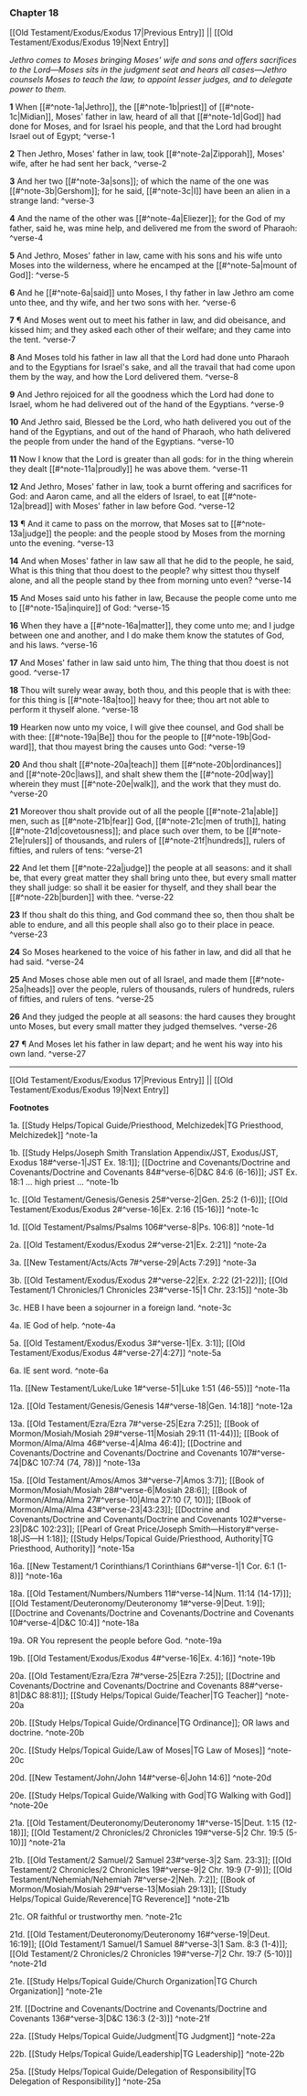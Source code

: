 ### Chapter 18

[[Old Testament/Exodus/Exodus 17|Previous Entry]]  ||  [[Old Testament/Exodus/Exodus 19|Next Entry]]

*Jethro comes to Moses bringing Moses' wife and sons and offers sacrifices to the Lord—Moses sits in the judgment seat and hears all cases—Jethro counsels Moses to teach the law, to appoint lesser judges, and to delegate power to them.*

**1**  When [[#^note-1a|Jethro]], the [[#^note-1b|priest]] of [[#^note-1c|Midian]], Moses' father in law, heard of all that [[#^note-1d|God]] had done for Moses, and for Israel his people, and that the Lord had brought Israel out of Egypt; ^verse-1

**2**  Then Jethro, Moses' father in law, took [[#^note-2a|Zipporah]], Moses' wife, after he had sent her back, ^verse-2

**3**  And her two [[#^note-3a|sons]]; of which the name of the one was [[#^note-3b|Gershom]]; for he said, [[#^note-3c|I]] have been an alien in a strange land: ^verse-3

**4**  And the name of the other was [[#^note-4a|Eliezer]]; for the God of my father, said he, was mine help, and delivered me from the sword of Pharaoh: ^verse-4

**5**  And Jethro, Moses' father in law, came with his sons and his wife unto Moses into the wilderness, where he encamped at the [[#^note-5a|mount of God]]: ^verse-5

**6**  And he [[#^note-6a|said]] unto Moses, I thy father in law Jethro am come unto thee, and thy wife, and her two sons with her. ^verse-6

**7**  ¶ And Moses went out to meet his father in law, and did obeisance, and kissed him; and they asked each other of their welfare; and they came into the tent. ^verse-7

**8**  And Moses told his father in law all that the Lord had done unto Pharaoh and to the Egyptians for Israel's sake, and all the travail that had come upon them by the way, and how the Lord delivered them. ^verse-8

**9**  And Jethro rejoiced for all the goodness which the Lord had done to Israel, whom he had delivered out of the hand of the Egyptians. ^verse-9

**10**  And Jethro said, Blessed be the Lord, who hath delivered you out of the hand of the Egyptians, and out of the hand of Pharaoh, who hath delivered the people from under the hand of the Egyptians. ^verse-10

**11**  Now I know that the Lord is greater than all gods: for in the thing wherein they dealt [[#^note-11a|proudly]] he was above them. ^verse-11

**12**  And Jethro, Moses' father in law, took a burnt offering and sacrifices for God: and Aaron came, and all the elders of Israel, to eat [[#^note-12a|bread]] with Moses' father in law before God. ^verse-12

**13**  ¶ And it came to pass on the morrow, that Moses sat to [[#^note-13a|judge]] the people: and the people stood by Moses from the morning unto the evening. ^verse-13

**14**  And when Moses' father in law saw all that he did to the people, he said, What is this thing that thou doest to the people? why sittest thou thyself alone, and all the people stand by thee from morning unto even? ^verse-14

**15**  And Moses said unto his father in law, Because the people come unto me to [[#^note-15a|inquire]] of God: ^verse-15

**16**  When they have a [[#^note-16a|matter]], they come unto me; and I judge between one and another, and I do make them know the statutes of God, and his laws. ^verse-16

**17**  And Moses' father in law said unto him, The thing that thou doest is not good. ^verse-17

**18**  Thou wilt surely wear away, both thou, and this people that is with thee: for this thing is [[#^note-18a|too]] heavy for thee; thou art not able to perform it thyself alone. ^verse-18

**19**  Hearken now unto my voice, I will give thee counsel, and God shall be with thee: [[#^note-19a|Be]] thou for the people to [[#^note-19b|God-ward]], that thou mayest bring the causes unto God: ^verse-19

**20**  And thou shalt [[#^note-20a|teach]] them [[#^note-20b|ordinances]] and [[#^note-20c|laws]], and shalt shew them the [[#^note-20d|way]] wherein they must [[#^note-20e|walk]], and the work that they must do. ^verse-20

**21**  Moreover thou shalt provide out of all the people [[#^note-21a|able]] men, such as [[#^note-21b|fear]] God, [[#^note-21c|men of truth]], hating [[#^note-21d|covetousness]]; and place such over them, to be [[#^note-21e|rulers]] of thousands, and rulers of [[#^note-21f|hundreds]], rulers of fifties, and rulers of tens: ^verse-21

**22**  And let them [[#^note-22a|judge]] the people at all seasons: and it shall be, that every great matter they shall bring unto thee, but every small matter they shall judge: so shall it be easier for thyself, and they shall bear the [[#^note-22b|burden]] with thee. ^verse-22

**23**  If thou shalt do this thing, and God command thee so, then thou shalt be able to endure, and all this people shall also go to their place in peace. ^verse-23

**24**  So Moses hearkened to the voice of his father in law, and did all that he had said. ^verse-24

**25**  And Moses chose able men out of all Israel, and made them [[#^note-25a|heads]] over the people, rulers of thousands, rulers of hundreds, rulers of fifties, and rulers of tens. ^verse-25

**26**  And they judged the people at all seasons: the hard causes they brought unto Moses, but every small matter they judged themselves. ^verse-26

**27**  ¶ And Moses let his father in law depart; and he went his way into his own land. ^verse-27


---
[[Old Testament/Exodus/Exodus 17|Previous Entry]]  ||  [[Old Testament/Exodus/Exodus 19|Next Entry]]


**Footnotes**


1a. [[Study Helps/Topical Guide/Priesthood, Melchizedek|TG Priesthood, Melchizedek]] ^note-1a

1b. [[Study Helps/Joseph Smith Translation Appendix/JST, Exodus/JST, Exodus 18#^verse-1|JST Ex. 18:1]]; [[Doctrine and Covenants/Doctrine and Covenants/Doctrine and Covenants 84#^verse-6|D&C 84:6 (6-16)]]; JST Ex. 18:1 ... high priest ...  ^note-1b

1c. [[Old Testament/Genesis/Genesis 25#^verse-2|Gen. 25:2 (1-6)]]; [[Old Testament/Exodus/Exodus 2#^verse-16|Ex. 2:16 (15-16)]] ^note-1c

1d. [[Old Testament/Psalms/Psalms 106#^verse-8|Ps. 106:8]] ^note-1d

2a. [[Old Testament/Exodus/Exodus 2#^verse-21|Ex. 2:21]] ^note-2a

3a. [[New Testament/Acts/Acts 7#^verse-29|Acts 7:29]] ^note-3a

3b. [[Old Testament/Exodus/Exodus 2#^verse-22|Ex. 2:22 (21-22)]]; [[Old Testament/1 Chronicles/1 Chronicles 23#^verse-15|1 Chr. 23:15]] ^note-3b

3c. HEB I have been a sojourner in a foreign land. ^note-3c

4a. IE God of help. ^note-4a

5a. [[Old Testament/Exodus/Exodus 3#^verse-1|Ex. 3:1]]; [[Old Testament/Exodus/Exodus 4#^verse-27|4:27]] ^note-5a

6a. IE sent word. ^note-6a

11a. [[New Testament/Luke/Luke 1#^verse-51|Luke 1:51 (46-55)]] ^note-11a

12a. [[Old Testament/Genesis/Genesis 14#^verse-18|Gen. 14:18]] ^note-12a

13a. [[Old Testament/Ezra/Ezra 7#^verse-25|Ezra 7:25]]; [[Book of Mormon/Mosiah/Mosiah 29#^verse-11|Mosiah 29:11 (11-44)]]; [[Book of Mormon/Alma/Alma 46#^verse-4|Alma 46:4]]; [[Doctrine and Covenants/Doctrine and Covenants/Doctrine and Covenants 107#^verse-74|D&C 107:74 (74, 78)]] ^note-13a

15a. [[Old Testament/Amos/Amos 3#^verse-7|Amos 3:7]]; [[Book of Mormon/Mosiah/Mosiah 28#^verse-6|Mosiah 28:6]]; [[Book of Mormon/Alma/Alma 27#^verse-10|Alma 27:10 (7, 10)]]; [[Book of Mormon/Alma/Alma 43#^verse-23|43:23]]; [[Doctrine and Covenants/Doctrine and Covenants/Doctrine and Covenants 102#^verse-23|D&C 102:23]]; [[Pearl of Great Price/Joseph Smith—History#^verse-18|JS—H 1:18]]; [[Study Helps/Topical Guide/Priesthood, Authority|TG Priesthood, Authority]] ^note-15a

16a. [[New Testament/1 Corinthians/1 Corinthians 6#^verse-1|1 Cor. 6:1 (1-8)]] ^note-16a

18a. [[Old Testament/Numbers/Numbers 11#^verse-14|Num. 11:14 (14-17)]]; [[Old Testament/Deuteronomy/Deuteronomy 1#^verse-9|Deut. 1:9]]; [[Doctrine and Covenants/Doctrine and Covenants/Doctrine and Covenants 10#^verse-4|D&C 10:4]] ^note-18a

19a. OR You represent the people before God. ^note-19a

19b. [[Old Testament/Exodus/Exodus 4#^verse-16|Ex. 4:16]] ^note-19b

20a. [[Old Testament/Ezra/Ezra 7#^verse-25|Ezra 7:25]]; [[Doctrine and Covenants/Doctrine and Covenants/Doctrine and Covenants 88#^verse-81|D&C 88:81]]; [[Study Helps/Topical Guide/Teacher|TG Teacher]] ^note-20a

20b. [[Study Helps/Topical Guide/Ordinance|TG Ordinance]]; OR laws and doctrine.  ^note-20b

20c. [[Study Helps/Topical Guide/Law of Moses|TG Law of Moses]] ^note-20c

20d. [[New Testament/John/John 14#^verse-6|John 14:6]] ^note-20d

20e. [[Study Helps/Topical Guide/Walking with God|TG Walking with God]] ^note-20e

21a. [[Old Testament/Deuteronomy/Deuteronomy 1#^verse-15|Deut. 1:15 (12-18)]]; [[Old Testament/2 Chronicles/2 Chronicles 19#^verse-5|2 Chr. 19:5 (5-10)]] ^note-21a

21b. [[Old Testament/2 Samuel/2 Samuel 23#^verse-3|2 Sam. 23:3]]; [[Old Testament/2 Chronicles/2 Chronicles 19#^verse-9|2 Chr. 19:9 (7-9)]]; [[Old Testament/Nehemiah/Nehemiah 7#^verse-2|Neh. 7:2]]; [[Book of Mormon/Mosiah/Mosiah 29#^verse-13|Mosiah 29:13]]; [[Study Helps/Topical Guide/Reverence|TG Reverence]] ^note-21b

21c. OR faithful or trustworthy men. ^note-21c

21d. [[Old Testament/Deuteronomy/Deuteronomy 16#^verse-19|Deut. 16:19]]; [[Old Testament/1 Samuel/1 Samuel 8#^verse-3|1 Sam. 8:3 (1-4)]]; [[Old Testament/2 Chronicles/2 Chronicles 19#^verse-7|2 Chr. 19:7 (5-10)]] ^note-21d

21e. [[Study Helps/Topical Guide/Church Organization|TG Church Organization]] ^note-21e

21f. [[Doctrine and Covenants/Doctrine and Covenants/Doctrine and Covenants 136#^verse-3|D&C 136:3 (2-3)]] ^note-21f

22a. [[Study Helps/Topical Guide/Judgment|TG Judgment]] ^note-22a

22b. [[Study Helps/Topical Guide/Leadership|TG Leadership]] ^note-22b

25a. [[Study Helps/Topical Guide/Delegation of Responsibility|TG Delegation of Responsibility]] ^note-25a